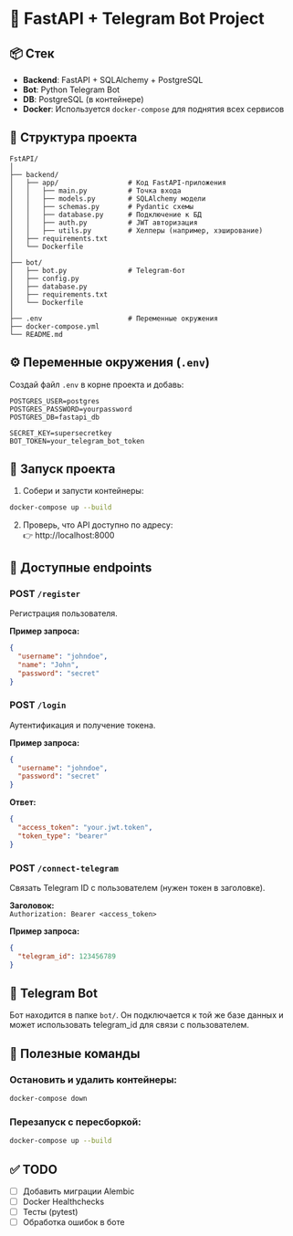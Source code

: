 # 🧠 FastAPI + Telegram Bot Project

## 📦 Стек
- **Backend**: FastAPI + SQLAlchemy + PostgreSQL
- **Bot**: Python Telegram Bot
- **DB**: PostgreSQL (в контейнере)
- **Docker**: Используется `docker-compose` для поднятия всех сервисов

## 📁 Структура проекта

```
FstAPI/
│
├── backend/
│   ├── app/                 # Код FastAPI-приложения
│   │   ├── main.py          # Точка входа
│   │   ├── models.py        # SQLAlchemy модели
│   │   ├── schemas.py       # Pydantic схемы
│   │   ├── database.py      # Подключение к БД
│   │   ├── auth.py          # JWT авторизация
│   │   ├── utils.py         # Хелперы (например, хэширование)
│   ├── requirements.txt
│   └── Dockerfile
│
├── bot/
│   ├── bot.py               # Telegram-бот
│   ├── config.py
│   ├── database.py
│   ├── requirements.txt
│   └── Dockerfile
│
├── .env                     # Переменные окружения
├── docker-compose.yml
└── README.md
```

## ⚙️ Переменные окружения (`.env`)

Создай файл `.env` в корне проекта и добавь:

```
POSTGRES_USER=postgres
POSTGRES_PASSWORD=yourpassword
POSTGRES_DB=fastapi_db

SECRET_KEY=supersecretkey
BOT_TOKEN=your_telegram_bot_token
```

## 🐳 Запуск проекта

1. Собери и запусти контейнеры:

```bash
docker-compose up --build
```

2. Проверь, что API доступно по адресу:  
   👉 http://localhost:8000

## 📌 Доступные endpoints

### POST `/register`
Регистрация пользователя.

**Пример запроса:**
```json
{
  "username": "johndoe",
  "name": "John",
  "password": "secret"
}
```

### POST `/login`
Аутентификация и получение токена.

**Пример запроса:**
```json
{
  "username": "johndoe",
  "password": "secret"
}
```

**Ответ:**
```json
{
  "access_token": "your.jwt.token",
  "token_type": "bearer"
}
```

### POST `/connect-telegram`
Связать Telegram ID с пользователем (нужен токен в заголовке).

**Заголовок:**  
`Authorization: Bearer <access_token>`

**Пример запроса:**
```json
{
  "telegram_id": 123456789
}
```

## 🤖 Telegram Bot

Бот находится в папке `bot/`. Он подключается к той же базе данных и может использовать telegram_id для связи с пользователем.

## 🧪 Полезные команды

### Остановить и удалить контейнеры:
```bash
docker-compose down
```

### Перезапуск с пересборкой:
```bash
docker-compose up --build
```

## ✅ TODO
- [ ] Добавить миграции Alembic
- [ ] Docker Healthchecks
- [ ] Тесты (pytest)
- [ ] Обработка ошибок в боте
